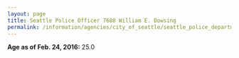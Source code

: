 ```yaml
---
layout: page
title: Seattle Police Officer 7688 William E. Dowsing
permalink: /information/agencies/city_of_seattle/seattle_police_department/copbook/7688/
---
```


**Age as of Feb. 24, 2016:** 25.0
